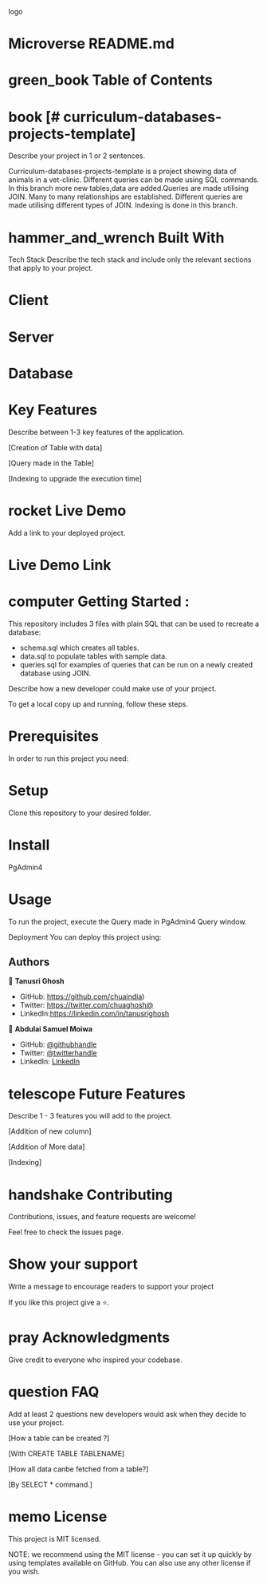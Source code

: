logo
# Microverse README.md

# green_book Table of Contents


 # book [# curriculum-databases-projects-template]

Describe your project in 1 or 2 sentences.

Curriculum-databases-projects-template is a project showing data of animals in a vet-clinic. Different queries can be made using SQL commands. In this branch more new tables,data are added.Queries are made utilising JOIN. Many to many relationships are established. Different queries are made utilising different types of JOIN.
Indexing is done in this branch.

# hammer_and_wrench Built With
Tech Stack
Describe the tech stack and include only the relevant sections that apply to your project.

# Client

# Server

# Database

# Key Features
Describe between 1-3 key features of the application.

[Creation of Table with data]

[Query made in the Table]

[Indexing to upgrade the execution time]


# rocket Live Demo
Add a link to your deployed project.

# Live Demo Link


# computer Getting Started :

This repository includes 3 files with plain SQL that can be used to recreate a database:

- schema.sql which creates all tables.
- data.sql to populate tables with sample data.
- queries.sql for examples of queries that can be run on a newly created database using JOIN. 

Describe how a new developer could make use of your project.

To get a local copy up and running, follow these steps.

# Prerequisites
In order to run this project you need:

# Setup
Clone this repository to your desired folder.

# Install
PgAdmin4

# Usage
To run the project, execute the 
Query made in PgAdmin4 Query window.


Deployment
You can deploy this project using:



## Authors

👤 **Tanusri Ghosh**

- GitHub: https://github.com/chuaindia)
- Twitter: https://twitter.com/chuaghosh@
- LinkedIn:https://linkedin.com/in/tanusrighosh

👤 **Abdulai Samuel Moiwa**

- GitHub: [@githubhandle](https://github.com/samuelmoiwa)
- Twitter: [@twitterhandle](https://twitter.com/samuelmoiwa)
- LinkedIn: [LinkedIn](https://www.linkedin.com/in/ing-abdulai-samuel-moiwa-726340142/)

# telescope Future Features
Describe 1 - 3 features you will add to the project.

 [Addition of new column]
 
 [Addition of More data]
 
 [Indexing]


# handshake Contributing

Contributions, issues, and feature requests are welcome!

Feel free to check the issues page.


# Show your support
Write a message to encourage readers to support your project

If you like this project give a ⭐️.


# pray Acknowledgments
Give credit to everyone who inspired your codebase.


# question FAQ

Add at least 2 questions new developers would ask when they decide to use your project.

[How a table can be created ?]

[With CREATE TABLE TABLENAME]

[How all data canbe fetched from a table?]

[By SELECT * command.]


# memo License
This project is MIT licensed.

NOTE: we recommend using the MIT license - you can set it up quickly by using templates available on GitHub. You can also use any other license if you wish.

